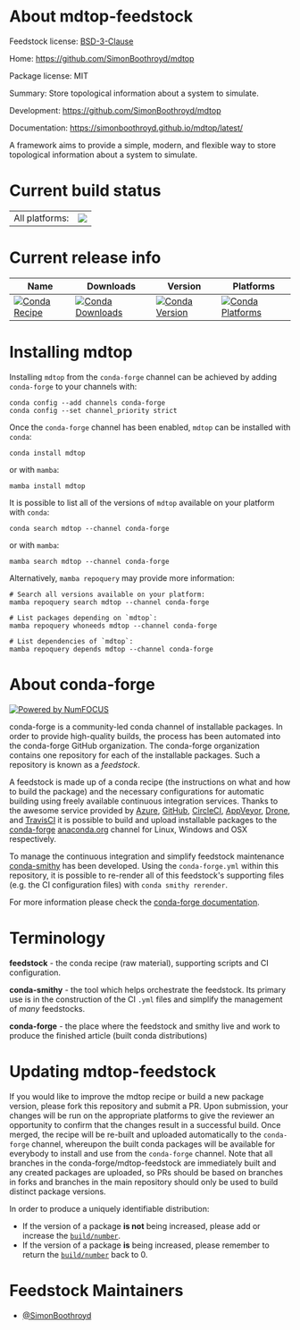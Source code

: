 About mdtop-feedstock
=====================

Feedstock license: [BSD-3-Clause](https://github.com/conda-forge/mdtop-feedstock/blob/main/LICENSE.txt)

Home: https://github.com/SimonBoothroyd/mdtop

Package license: MIT

Summary: Store topological information about a system to simulate.

Development: https://github.com/SimonBoothroyd/mdtop

Documentation: https://simonboothroyd.github.io/mdtop/latest/

A framework aims to provide a simple, modern, and flexible way to store
topological information about a system to simulate.


Current build status
====================


<table><tr><td>All platforms:</td>
    <td>
      <a href="https://dev.azure.com/conda-forge/feedstock-builds/_build/latest?definitionId=24189&branchName=main">
        <img src="https://dev.azure.com/conda-forge/feedstock-builds/_apis/build/status/mdtop-feedstock?branchName=main">
      </a>
    </td>
  </tr>
</table>

Current release info
====================

| Name | Downloads | Version | Platforms |
| --- | --- | --- | --- |
| [![Conda Recipe](https://img.shields.io/badge/recipe-mdtop-green.svg)](https://anaconda.org/conda-forge/mdtop) | [![Conda Downloads](https://img.shields.io/conda/dn/conda-forge/mdtop.svg)](https://anaconda.org/conda-forge/mdtop) | [![Conda Version](https://img.shields.io/conda/vn/conda-forge/mdtop.svg)](https://anaconda.org/conda-forge/mdtop) | [![Conda Platforms](https://img.shields.io/conda/pn/conda-forge/mdtop.svg)](https://anaconda.org/conda-forge/mdtop) |

Installing mdtop
================

Installing `mdtop` from the `conda-forge` channel can be achieved by adding `conda-forge` to your channels with:

```
conda config --add channels conda-forge
conda config --set channel_priority strict
```

Once the `conda-forge` channel has been enabled, `mdtop` can be installed with `conda`:

```
conda install mdtop
```

or with `mamba`:

```
mamba install mdtop
```

It is possible to list all of the versions of `mdtop` available on your platform with `conda`:

```
conda search mdtop --channel conda-forge
```

or with `mamba`:

```
mamba search mdtop --channel conda-forge
```

Alternatively, `mamba repoquery` may provide more information:

```
# Search all versions available on your platform:
mamba repoquery search mdtop --channel conda-forge

# List packages depending on `mdtop`:
mamba repoquery whoneeds mdtop --channel conda-forge

# List dependencies of `mdtop`:
mamba repoquery depends mdtop --channel conda-forge
```


About conda-forge
=================

[![Powered by
NumFOCUS](https://img.shields.io/badge/powered%20by-NumFOCUS-orange.svg?style=flat&colorA=E1523D&colorB=007D8A)](https://numfocus.org)

conda-forge is a community-led conda channel of installable packages.
In order to provide high-quality builds, the process has been automated into the
conda-forge GitHub organization. The conda-forge organization contains one repository
for each of the installable packages. Such a repository is known as a *feedstock*.

A feedstock is made up of a conda recipe (the instructions on what and how to build
the package) and the necessary configurations for automatic building using freely
available continuous integration services. Thanks to the awesome service provided by
[Azure](https://azure.microsoft.com/en-us/services/devops/), [GitHub](https://github.com/),
[CircleCI](https://circleci.com/), [AppVeyor](https://www.appveyor.com/),
[Drone](https://cloud.drone.io/welcome), and [TravisCI](https://travis-ci.com/)
it is possible to build and upload installable packages to the
[conda-forge](https://anaconda.org/conda-forge) [anaconda.org](https://anaconda.org/)
channel for Linux, Windows and OSX respectively.

To manage the continuous integration and simplify feedstock maintenance
[conda-smithy](https://github.com/conda-forge/conda-smithy) has been developed.
Using the ``conda-forge.yml`` within this repository, it is possible to re-render all of
this feedstock's supporting files (e.g. the CI configuration files) with ``conda smithy rerender``.

For more information please check the [conda-forge documentation](https://conda-forge.org/docs/).

Terminology
===========

**feedstock** - the conda recipe (raw material), supporting scripts and CI configuration.

**conda-smithy** - the tool which helps orchestrate the feedstock.
                   Its primary use is in the construction of the CI ``.yml`` files
                   and simplify the management of *many* feedstocks.

**conda-forge** - the place where the feedstock and smithy live and work to
                  produce the finished article (built conda distributions)


Updating mdtop-feedstock
========================

If you would like to improve the mdtop recipe or build a new
package version, please fork this repository and submit a PR. Upon submission,
your changes will be run on the appropriate platforms to give the reviewer an
opportunity to confirm that the changes result in a successful build. Once
merged, the recipe will be re-built and uploaded automatically to the
`conda-forge` channel, whereupon the built conda packages will be available for
everybody to install and use from the `conda-forge` channel.
Note that all branches in the conda-forge/mdtop-feedstock are
immediately built and any created packages are uploaded, so PRs should be based
on branches in forks and branches in the main repository should only be used to
build distinct package versions.

In order to produce a uniquely identifiable distribution:
 * If the version of a package **is not** being increased, please add or increase
   the [``build/number``](https://docs.conda.io/projects/conda-build/en/latest/resources/define-metadata.html#build-number-and-string).
 * If the version of a package **is** being increased, please remember to return
   the [``build/number``](https://docs.conda.io/projects/conda-build/en/latest/resources/define-metadata.html#build-number-and-string)
   back to 0.

Feedstock Maintainers
=====================

* [@SimonBoothroyd](https://github.com/SimonBoothroyd/)

